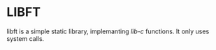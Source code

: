 # LIBFT

libft is a simple static library, implemanting *lib-c* functions.
It only uses system calls.
